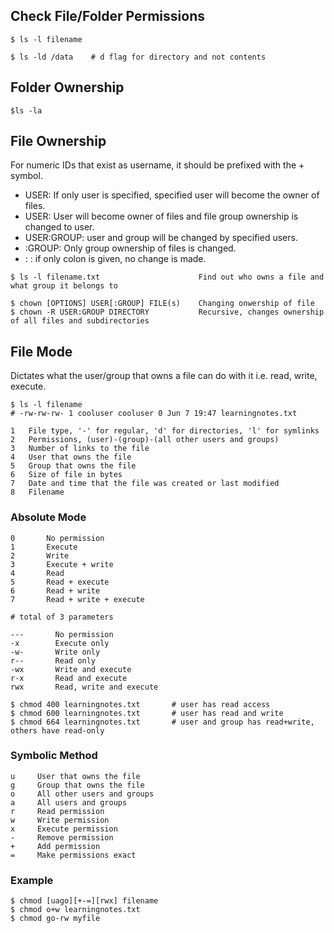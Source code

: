 ## Check File/Folder Permissions

```console
$ ls -l filename

$ ls -ld /data    # d flag for directory and not contents
```

## Folder Ownership

```console
$ls -la
```


## File Ownership

For numeric IDs that exist as username, it should be prefixed with the + symbol. 

- USER: If only user is specified, specified user will become the owner of files.
- USER: User will become owner of files and file group ownership is changed to user.
- USER:GROUP: user and group will be changed by specified users.
- :GROUP: Only group ownership of files is changed.
- : : if only colon is given, no change is made.

```console
$ ls -l filename.txt                      Find out who owns a file and what group it belongs to

$ chown [OPTIONS] USER[:GROUP] FILE(s)    Changing onwership of file
$ chown -R USER:GROUP DIRECTORY           Recursive, changes ownership of all files and subdirectories
```

## File Mode

Dictates what the user/group that owns a file can do with it i.e. read, write, execute. 

```
$ ls -l filename
# -rw-rw-rw- 1 cooluser cooluser 0 Jun 7 19:47 learningnotes.txt

1   File type, '-' for regular, 'd' for directories, 'l' for symlinks
2   Permissions, (user)-(group)-(all other users and groups)
3   Number of links to the file
4   User that owns the file
5   Group that owns the file
6   Size of file in bytes
7   Date and time that the file was created or last modified
8   Filename
```

### Absolute Mode

```
0       No permission
1       Execute
2       Write
3       Execute + write
4       Read
5       Read + execute
6       Read + write
7       Read + write + execute
```

```
# total of 3 parameters

---       No permission
-x        Execute only
-w-       Write only
r--       Read only
-wx       Write and execute
r-x       Read and execute
rwx       Read, write and execute
```

```console
$ chmod 400 learningnotes.txt       # user has read access
$ chmod 600 learningnotes.txt       # user has read and write
$ chmod 664 learningnotes.txt       # user and group has read+write, others have read-only
```

### Symbolic Method

```
u     User that owns the file
g     Group that owns the file
o     All other users and groups
a     All users and groups
r     Read permission
w     Write permission
x     Execute permission
-     Remove permission
+     Add permission
=     Make permissions exact
```

### Example

```console
$ chmod [uago][+-=][rwx] filename
$ chmod o+w learningnotes.txt
$ chmod go-rw myfile
```
